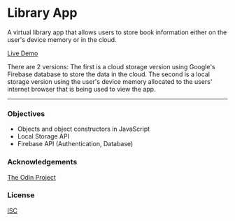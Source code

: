 # Library App

A virtual library app that allows users to store book information either on the user's device memory or in the cloud. 

[Live Demo](https://jonro2955.github.io/odin_javaScript_1_library/)

There are 2 versions: The first is a cloud storage version using Google's Firebase database to store the data in the cloud. 
The second is a local storage version using the user's device memory allocated to the users' internet browser that is being used to view the app. 

<hr/>

### Objectives 

- Objects and object constructors in JavaScript
- Local Storage API
- Firebase API (Authentication, Database)

### Acknowledgements

[The Odin Project](https://www.theodinproject.com/)


### License

[ISC](https://opensource.org/licenses/ISC)
